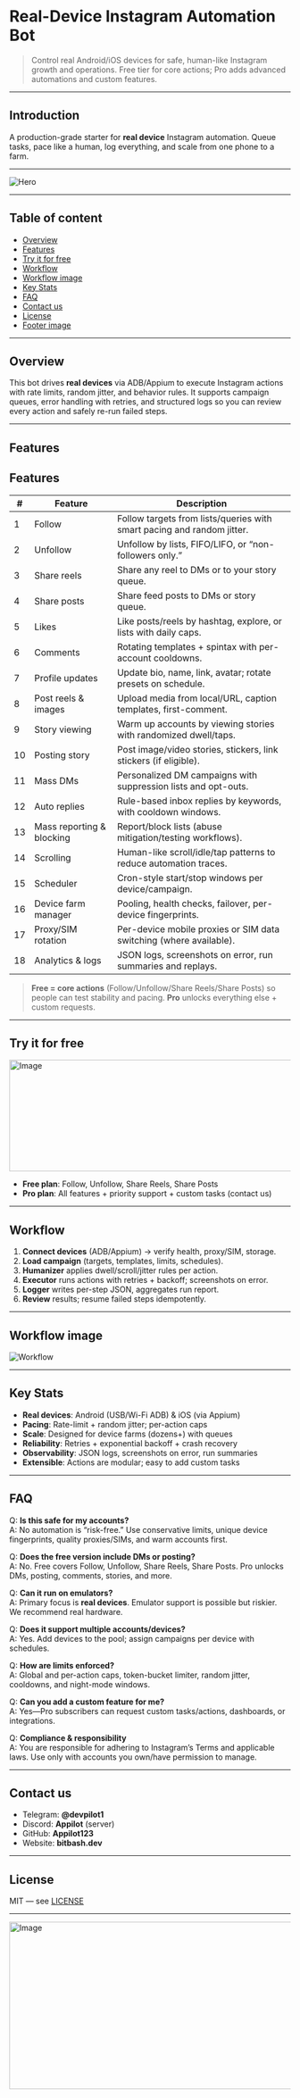 # Real-Device Instagram Automation Bot

> Control real Android/iOS devices for safe, human-like Instagram growth and operations. Free tier for core actions; Pro adds advanced automations and custom features.

---

## Introduction
A production-grade starter for **real device** Instagram automation. Queue tasks, pace like a human, log everything, and scale from one phone to a farm.

---
![Hero](./assets/hero.png)

---

## Table of content
- [Overview](#overview)
- [Features](#features)
- [Try it for free](#try-it-for-free)
- [Workflow](#workflow)
- [Workflow image](#workflow-image)
- [Key Stats](#key-stats)
- [FAQ](#faq)
- [Contact us](#contact-us)
- [License](#license)
- [Footer image](#footer-image)

---

## Overview
This bot drives **real devices** via ADB/Appium to execute Instagram actions with rate limits, random jitter, and behavior rules. It supports campaign queues, error handling with retries, and structured logs so you can review every action and safely re-run failed steps.

---

## Features

## Features

| # | Feature | Description |
|---|---|---|
| 1 | Follow | Follow targets from lists/queries with smart pacing and random jitter. |
| 2 | Unfollow | Unfollow by lists, FIFO/LIFO, or “non-followers only.” |
| 3 | Share reels | Share any reel to DMs or to your story queue. |
| 4 | Share posts | Share feed posts to DMs or story queue. |
| 5 | Likes | Like posts/reels by hashtag, explore, or lists with daily caps. |
| 6 | Comments | Rotating templates + spintax with per-account cooldowns. |
| 7 | Profile updates | Update bio, name, link, avatar; rotate presets on schedule. |
| 8 | Post reels & images | Upload media from local/URL, caption templates, first-comment. |
| 9 | Story viewing | Warm up accounts by viewing stories with randomized dwell/taps. |
| 10 | Posting story | Post image/video stories, stickers, link stickers (if eligible). |
| 11 | Mass DMs | Personalized DM campaigns with suppression lists and opt-outs. |
| 12 | Auto replies | Rule-based inbox replies by keywords, with cooldown windows. |
| 13 | Mass reporting & blocking | Report/block lists (abuse mitigation/testing workflows). |
| 14 | Scrolling | Human-like scroll/idle/tap patterns to reduce automation traces. |
| 15 | Scheduler | Cron-style start/stop windows per device/campaign. |
| 16 | Device farm manager | Pooling, health checks, failover, per-device fingerprints. |
| 17 | Proxy/SIM rotation | Per-device mobile proxies or SIM data switching (where available). |
| 18 | Analytics & logs | JSON logs, screenshots on error, run summaries and replays. |


> **Free = core actions** (Follow/Unfollow/Share Reels/Share Posts) so people can test stability and pacing. **Pro** unlocks everything else + custom requests.

---

## Try it for free
<img width="1536" height="200" alt="Image" src="https://github.com/user-attachments/assets/16157597-4d52-4ed1-be47-87e4f062142f" />

- **Free plan**: Follow, Unfollow, Share Reels, Share Posts  
- **Pro plan**: All features + priority support + custom tasks (contact us)

---

## Workflow

1) **Connect devices** (ADB/Appium) → verify health, proxy/SIM, storage.  
2) **Load campaign** (targets, templates, limits, schedules).  
3) **Humanizer** applies dwell/scroll/jitter rules per action.  
4) **Executor** runs actions with retries + backoff; screenshots on error.  
5) **Logger** writes per-step JSON, aggregates run report.  
6) **Review** results; resume failed steps idempotently.

---

## Workflow image
![Workflow](./assets/workflow.png)

---

## Key Stats
- **Real devices**: Android (USB/Wi-Fi ADB) & iOS (via Appium)  
- **Pacing**: Rate-limit + random jitter; per-action caps  
- **Scale**: Designed for device farms (dozens+) with queues  
- **Reliability**: Retries + exponential backoff + crash recovery  
- **Observability**: JSON logs, screenshots on error, run summaries  
- **Extensible**: Actions are modular; easy to add custom tasks

---

## FAQ

Q: **Is this safe for my accounts?**  
A: No automation is “risk-free.” Use conservative limits, unique device fingerprints, quality proxies/SIMs, and warm accounts first.

Q: **Does the free version include DMs or posting?**  
A: No. Free covers Follow, Unfollow, Share Reels, Share Posts. Pro unlocks DMs, posting, comments, stories, and more.

Q: **Can it run on emulators?**  
A: Primary focus is **real devices**. Emulator support is possible but riskier. We recommend real hardware.

Q: **Does it support multiple accounts/devices?**  
A: Yes. Add devices to the pool; assign campaigns per device with schedules.

Q: **How are limits enforced?**  
A: Global and per-action caps, token-bucket limiter, random jitter, cooldowns, and night-mode windows.

Q: **Can you add a custom feature for me?**  
A: Yes—Pro subscribers can request custom tasks/actions, dashboards, or integrations.

Q: **Compliance & responsibility**  
A: You are responsible for adhering to Instagram’s Terms and applicable laws. Use only with accounts you own/have permission to manage.

---

## Contact us
- Telegram: **@devpilot1**  
- Discord: **Appilot** (server)  
- GitHub: **Appilot123**  
- Website: **bitbash.dev**

---

## License
MIT — see [LICENSE](./LICENSE)

---

<img width="1536" height="300" alt="Image" src="https://github.com/user-attachments/assets/b440b2d8-ed98-46ee-b09c-201d46416ea7" />
